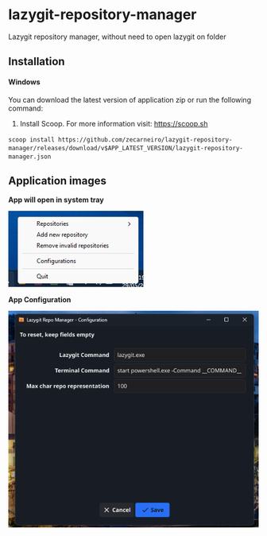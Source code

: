 # lazygit-repository-manager

Lazygit repository manager, without need to open lazygit on folder

## Installation

#### Windows

You can download the latest version of application zip or run the following command:

1. Install Scoop. For more information visit: https://scoop.sh

`scoop install https://github.com/zecarneiro/lazygit-repository-manager/releases/download/v$APP_LATEST_VERSION/lazygit-repository-manager.json`

## Application images

**App will open in system tray**

![Init app](./images/tray.png)

**App Configuration**

![Configuration app](./images/configuration.png)
